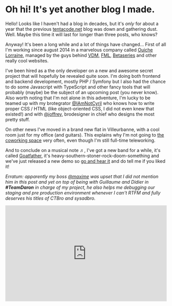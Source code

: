 # Oh hi! It's yet another blog I made.

Hello! Looks like I haven't had a blog in decades, but it's *only* for about a year that the previous [tentacode.net](http://tentacode.net) blog was down and gathering dust. Well. Maybe this time it will last for longer than three posts, who knows?

Anyway! It's been a long while and a lot of things have changed… First of all I'm working since august 2014 in a marvelous company called [Ouiche Lorraine](http://www.ouichelorraine.com/), managed by the guys behind [VDM](https://www.viedemerde.fr/), [FML](http://www.fmylife.com/), [Betaseries](http://www.betaseries.com) and other really cool websites.

I've been hired as a the only developer on a new and awesome secret project that will hopefully be revealed quite soon. I'm doing both frontend and backend development, mostly PHP / Symfony but I also had the chance to do some Javascript with TypeScript and other fancy tools that will probably (maybe) be the subject of an upcoming post (you never know). Also worth noting that I'm not alone in this adventure, I'm lucky to be teamed up with my brotegrator [@IAmNotCyril](https://twitter.com/IAmNotCyril) who knows how to write proper CSS / HTML (like object-oriented CSS, I did not even knew that existed!) and with [@joffrey](https://twitter.com/joffrey), brodesigner in chief who designs the most pretty stuff.

On other news I've moved in a brand new flat in Villeurbanne, with a cool room just for my office (and guitars). This explains why I'm not going to [the coworking space](http://la-cordee.net) very often, even though I'm still full-time teleworking.

And to conclude on a musical note ♬, I've got a new band for a while, it's called [Goatfather](https://www.facebook.com/goatfatherstoner), it's heavy-southern-stoner-rock-doom-something and we've just released a new demo so [go and hear it](https://soundcloud.com/goatfather/sets/demo) and do tell me if you liked it!

*Erratum: apparently my boss [@maxime](https://twitter.com/maxime) was upset that I did not mention him in this post and yet on top of being with Guillaume and Didier in **#TeamDaron** in charge of my project, he also helps me debugging our staging and pre production environment whenever I can't RTFM and fully deserves his titles of CTBro and sysadbro.*

<p><iframe width="100%" height="300" scrolling="no" frameborder="no" src="https://w.soundcloud.com/player/?url=https%3A//api.soundcloud.com/playlists/86942237&amp;auto_play=false&amp;hide_related=false&amp;show_comments=true&amp;show_user=true&amp;show_reposts=false&amp;visual=true"></iframe></p>
